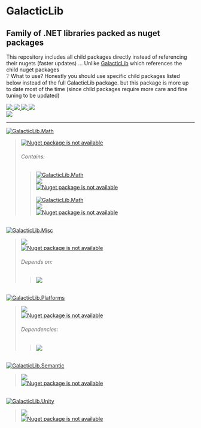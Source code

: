 ﻿# GalacticLib
## Family of .NET libraries packed as nuget packages

This repository includes all child packages directly instead of referencing their nugets (faster updates) ... Unlike [GalacticLib](https://github.com/Galacticai/GalacticLib) which references the child nuget packages 
<br/> ❔ What to use? Honestly you should use specific child packages listed below instead of the full GalacticLib package. but this package is more up to date most of the time (since child packages require more care and fine tuning to be updated)

<a href="#"> 
    <img src="https://img.shields.io/badge/-Targeting-gray" />
    <img src="https://img.shields.io/badge/.NET-6.0-0078D4?labelColor=512BD4" />
    <img src="https://img.shields.io/badge/-Windows-white?logo=windows-11&logoColor=0078D4" />
    <img src="https://img.shields.io/badge/-Linux-white?logo=linux&logoColor=806412" />
</a>
<br/>
<a href="https://github.com/Galacticai"> 
    <img src="https://img.shields.io/badge/%C2%A92022-Galacticai-white?link=https://github.com/Galacticai" />
</a>

---

<a href="https://github.com/Galacticai/GalacticLib.Math">
    <img
        alt="GalacticLib.Math" 
        src="https://img.shields.io/badge/GalacticLib-Math-ddd?logo=github&logoColor=black&labelColor=eee&style=for-the-badge" 
    />
</a>

> <a href="https://nuget.org/packages/GalacticLib.Math">
>     <img
>         alt="Nuget package is not available"
>         src="https://buildstats.info/nuget/GalacticLib.Math"
>     />
> </a>
> 
> ###### Contains:
> 
>> <a href="https://github.com/Galacticai/GalacticLib.Math.Numerics">
>>     <img
>>         alt="GalacticLib.Math" 
>>         src="https://img.shields.io/badge/GalacticLib-Math.Numerics-ddd?logo=github&logoColor=black&labelColor=eee&style=for-the-badge" 
>>     />
>> </a>
>> <br/>
>> <a href="https://github.com/Galacticai/GalacticLib.Math.Numerics/actions/runs/3356061329/jobs/5560825481" >
>>     <img src="https://img.shields.io/github/actions/workflow/status/Galacticai/GalacticLib.Math.Numerics/dotnet.yml?label=Build&logo=dotnet" />
>> </a>
>> <br/>
>> <a href="https://nuget.org/packages/GalacticLib.Math.Numerics">
>>     <img
>>         alt="Nuget package is not available"
>>         src="https://buildstats.info/nuget/GalacticLib.Math.Numerics"
>>     />
>> </a>
>> <br/><br/>
>> <a href="https://github.com/Galacticai/GalacticLib.Math.Space">
>>     <img
>>         alt="GalacticLib.Math" 
>>         src="https://img.shields.io/badge/GalacticLib-Math.Space-ddd?logo=github&logoColor=black&labelColor=eee&style=for-the-badge" 
>>     />
>> </a>
>> <br/>
>> <a href="https://github.com/Galacticai/GalacticLib.Math.Space/actions/runs/3356170155/jobs/5561030446" >
>>     <img src="https://img.shields.io/github/actions/workflow/status/Galacticai/GalacticLib.Math.Space/dotnet.yml?label=Build&logo=dotnet" />
>> </a>
>> <br/>
>> <a href="https://nuget.org/packages/GalacticLib.Math.Space">
>>     <img
>>         alt="Nuget package is not available"
>>         src="https://buildstats.info/nuget/GalacticLib.Math.Space"
>>     />
>> </a>

<br/>
<a href="https://github.com/Galacticai/GalacticLib.Misc">
    <img
        alt="GalacticLib.Misc"
        src="https://img.shields.io/badge/GalacticLib-Misc-ddd?logo=github&logoColor=black&labelColor=eee&style=for-the-badge" 
    />
</a>

> <a href="https://github.com/Galacticai/GalacticLib.Misc/actions/runs/3300204240/jobs/5444439120" >
>     <img src="https://img.shields.io/github/actions/workflow/status/Galacticai/GalacticLib.Misc/dotnet.yml?label=Build&logo=dotnet" />
> </a>
> <br/>
> <a href="https://nuget.org/packages/GalacticLib.Misc">
>     <img
>         alt="Nuget package is not available"
>         src="https://buildstats.info/nuget/GalacticLib.Misc"
>     />
> </a>
>
> ###### Depends on:
> > [<img src="https://img.shields.io/badge/Galacticai-GalacticLib.Platforms-ddd?logo=github&logoColor=black&labelColor=white"/>](https://github.com/Galacticai/GalacticLib.Platforms)

<br/>
<a href="https://github.com/Galacticai/GalacticLib.Platforms">
    <img
        alt="GalacticLib.Platforms"
        src="https://img.shields.io/badge/GalacticLib-Platforms-ddd?logo=github&logoColor=black&labelColor=eee&style=for-the-badge" 
    />
</a>

> <a href="https://github.com/Galacticai/GalacticLib.Platforms/actions/runs/3277335543/jobs/5394485750" >
>     <img src="https://img.shields.io/github/actions/workflow/status/Galacticai/GalacticLib.Platforms/dotnet.yml?label=Build&logo=dotnet" />
> </a>
> <br/>
> <a href="https://nuget.org/packages/GalacticLib.Platforms">
>     <img
>         alt="Nuget package is not available"
>         src="https://buildstats.info/nuget/GalacticLib.Platforms"
>     />
> </a>
>
> ###### Dependencies:
> > [<img src="https://img.shields.io/badge/phil--harmoniq-Shell.NET-ddd?logo=github&logoColor=black&labelColor=white"/>](https://github.com/phil-harmoniq/Shell.NET)

<br/>
<a href="https://github.com/Galacticai/GalacticLib.Semantic">
    <img
        alt="GalacticLib.Semantic"
        src="https://img.shields.io/badge/GalacticLib-Semantic-ddd?logo=github&logoColor=black&labelColor=eee&style=for-the-badge" 
    />
</a>

> <a href="https://github.com/Galacticai/GalacticLib.Semantic/actions/runs/3354750276/jobs/5558514599" >
>     <img src="https://img.shields.io/github/actions/workflow/status/Galacticai/GalacticLib.Semantic/dotnet.yml?label=Build&logo=dotnet" />
> </a>
> <br/>
> <a href="https://nuget.org/packages/GalacticLib.Semantic">
>     <img
>         alt="Nuget package is not available"
>         src="https://buildstats.info/nuget/GalacticLib.Semantic"
>     />
> </a>

<br/>
<a href="https://github.com/Galacticai/GalacticLib.Unity">
    <img
        alt="GalacticLib.Unity"
        src="https://img.shields.io/badge/GalacticLib-Unity-ddd?logo=github&logoColor=black&labelColor=eee&style=for-the-badge" 
    />
</a>

> <a href="https://github.com/Galacticai/GalacticLib.Unity/actions/runs/3277360514/jobs/5394534269" >
>     <img src="https://img.shields.io/github/actions/workflow/status/Galacticai/GalacticLib.Unity/dotnet.yml?label=Build&logo=dotnet" />
> </a>
> <br/>
> <a href="https://nuget.org/packages/GalacticLib.Unity">
>     <img
>         alt="Nuget package is not available"
>         src="https://buildstats.info/nuget/GalacticLib.Unity"
>     />
> </a>
